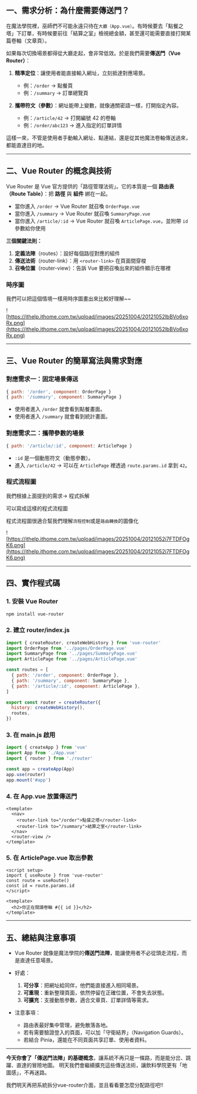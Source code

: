 ## 一、需求分析：為什麼需要傳送門？

在魔法學院裡，巫師們不可能永遠只待在`大廳（App.vue）`。有時候要去「點餐之塔」下訂單，有時候要前往「結算之室」檢視總金額，甚至還可能需要直接打開某篇卷軸（文章頁）。

如果每次切換場景都得從大廳走起，會非常低效。於是我們需要**傳送門（Vue Router）**：

1. **精準定位**：讓使用者能直接輸入網址，立刻抵達對應場景。

   * 例：`/order` → 點餐頁
   * 例：`/summary` → 訂單總覽頁
2. **攜帶符文（參數）**：網址能帶上變數，就像通關密語一樣，打開指定內容。

   * 例：`/article/42` → 打開編號 42 的卷軸
   * 例：`/order/abc123` → 進入指定的訂單詳情

這樣一來，不管是使用者手動輸入網址、點連結，還是從其他魔法卷軸傳送過來，都能直達目的地。

---

## 二、Vue Router 的概念與技術

Vue Router 是 Vue 官方提供的「路徑管理法術」。它的本質是一個 **路由表（Route Table）**：把 **路徑** 與 **組件** 綁在一起。

* 當你進入 `/order` → Vue Router 就召喚 `OrderPage.vue`
* 當你進入 `/summary` → Vue Router 就召喚 `SummaryPage.vue`
* 當你進入 `/article/:id` → Vue Router 就召喚 `ArticlePage.vue`，並附帶 `id` 參數給你使用

**三個關鍵法則：**

1. **定義法陣**（routes）：設好每個路徑對應的組件
2. **傳送法術**（router-link）：用 `<router-link>` 在頁面間穿梭
3. **召喚位置**（router-view）：告訴 Vue 要把召喚出來的組件顯示在哪裡

### 時序圖

我們可以把這個情境一樣用時序圖畫出來比較好理解~~

![https://ithelp.ithome.com.tw/upload/images/20251004/20121052lbBVo6xoRx.png](https://ithelp.ithome.com.tw/upload/images/20251004/20121052lbBVo6xoRx.png)

---

## 三、Vue Router 的簡單寫法與需求對應

### 對應需求一：固定場景傳送

```js
{ path: '/order', component: OrderPage }
{ path: '/summary', component: SummaryPage }
```

* 使用者進入 `/order` 就會看到點餐畫面。
* 使用者進入 `/summary` 就會看到統計畫面。

### 對應需求二：攜帶參數的場景

```js
{ path: '/article/:id', component: ArticlePage }
```

* `:id` 是一個動態符文（動態參數）。
* 進入 `/article/42` → 可以在 `ArticlePage` 裡透過 `route.params.id` 拿到 `42`。

### 程式流程圖

我們根據上面提到的需求-> 程式拆解

可以寫成這樣的程式流程圖

程式流程圖很適合幫我們理解`流程控制`或是`路由轉換`的圖像化

![https://ithelp.ithome.com.tw/upload/images/20251004/20121052i7FTDFOgK6.png](https://ithelp.ithome.com.tw/upload/images/20251004/20121052i7FTDFOgK6.png)

---

## 四、實作程式碼

### 1. 安裝 Vue Router

```bash
npm install vue-router
```

### 2. 建立 router/index.js

```js
import { createRouter, createWebHistory } from 'vue-router'
import OrderPage from '../pages/OrderPage.vue'
import SummaryPage from '../pages/SummaryPage.vue'
import ArticlePage from '../pages/ArticlePage.vue'

const routes = [
  { path: '/order', component: OrderPage },
  { path: '/summary', component: SummaryPage },
  { path: '/article/:id', component: ArticlePage },
]

export const router = createRouter({
  history: createWebHistory(),
  routes,
})
```

### 3. 在 main.js 啟用

```js
import { createApp } from 'vue'
import App from './App.vue'
import { router } from './router'

const app = createApp(App)
app.use(router)
app.mount('#app')
```

### 4. 在 App.vue 放置傳送門

```
<template>
  <nav>
    <router-link to="/order">點餐之塔</router-link>
    <router-link to="/summary">結算之室</router-link>
  </nav>
  <router-view />
</template>
```

### 5. 在 ArticlePage.vue 取出參數

```
<script setup>
import { useRoute } from 'vue-router'
const route = useRoute()
const id = route.params.id
</script>

<template>
  <h2>你正在閱讀卷軸 #{{ id }}</h2>
</template>
```

---

## 五、總結與注意事項

* Vue Router 就像是魔法學院的**傳送門法陣**，能讓使用者不必從頭走流程，而是直達任意場景。
* 好處：

  1. **可分享**：把網址給同伴，他們能直接進入相同場景。
  2. **可重現**：重新整理頁面，依然停留在正確位置，不會失去狀態。
  3. **可擴充**：支援動態參數，適合文章頁、訂單詳情等需求。
* 注意事項：

  * 路由表最好集中管理，避免散落各地。
  * 若有需要驗證登入的頁面，可以加「守衛結界」（Navigation Guards）。
  * 若結合 Pinia，還能在不同頁面共享訂單、使用者資料。

---

**今天你會了「傳送門法陣」的基礎概念**，讓系統不再只是一條路，而是能分岔、跳躍、直達的冒險地圖。
明天我們會繼續擴充這些傳送法術，讓飲料學院更有「地圖感」，不再迷路。

我們明天再把系統拆分vue-router介面，並且看看要怎麼分配路徑吧!!


